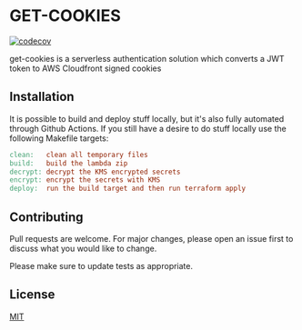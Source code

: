 # GET-COOKIES

[![codecov](https://codecov.io/gh/melvyndekort/get-cookies/graph/badge.svg?token=LBLJ255JF3)](https://codecov.io/gh/melvyndekort/get-cookies)

get-cookies is a serverless authentication solution which converts a JWT token to AWS Cloudfront signed cookies

## Installation

It is possible to build and deploy stuff locally, but it's also fully automated through Github Actions.
If you still have a desire to do stuff locally use the following Makefile targets:

```Makefile
clean:   clean all temporary files
build:   build the lambda zip
decrypt: decrypt the KMS encrypted secrets
encrypt: encrypt the secrets with KMS
deploy:  run the build target and then run terraform apply
```

## Contributing

Pull requests are welcome. For major changes, please open an issue first to discuss what you would like to change.

Please make sure to update tests as appropriate.

## License

[MIT](https://choosealicense.com/licenses/mit/)
